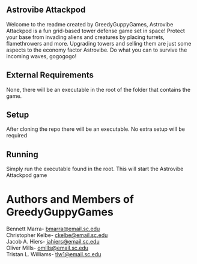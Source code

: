 ## Astrovibe Attackpod

Welcome to the readme created by GreedyGuppyGames, Astrovibe Attackpod is a fun grid-based
tower defense game set in space! Protect your base from invading
aliens and creatures by placing turrets, flamethrowers and more.
Upgrading towers and selling them are just some aspects to the economy factor Astrovibe.
Do what you can to survive the incoming waves, gogogogo!



## External Requirements

None, there will be an executable in the root of the folder that contains
the game.


## Setup
After cloning the repo there will be an executable. 
No extra setup will be required


## Running

Simply run the executable found in the root. This will start the Astrovibe Attackpod game


# Authors and Members of GreedyGuppyGames

Bennett Marra- bmarra@email.sc.edu  
Christopher Kelbe- ckelbe@email.sc.edu  
Jacob A. Hiers- jahiers@email.sc.edu  
Oliver Mills- omills@email.sc.edu  
Tristan L. Williams- tlw1@email.sc.edu  
